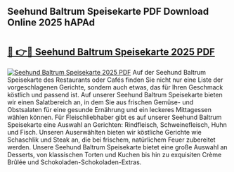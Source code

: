 ## Seehund Baltrum Speisekarte PDF Download Online 2025 hAPAd

# <h2><a href="http://gc760we.nevu.top/?p=Seehund+Baltrum+Speisekarte">🔗 👉🔴 Seehund Baltrum Speisekarte 2025 PDF</a></h2>

[![Seehund Baltrum Speisekarte 2025 PDF](https://i.imgur.com/dBaPXMq.png)](http://gc760we.nevu.top/?p=Seehund+Baltrum+Speisekarte)
Auf der Seehund Baltrum Speisekarte des Restaurants oder Cafés finden Sie nicht nur eine Liste der vorgeschlagenen Gerichte, sondern auch etwas, das für Ihren Geschmack köstlich und passend ist. Auf unserer Seehund Baltrum Speisekarte bieten wir einen Salatbereich an, in dem Sie aus frischen Gemüse- und Obstsalaten für eine gesunde Ernährung und ein leckeres Mittagessen wählen können. Für Fleischliebhaber gibt es auf unserer Seehund Baltrum Speisekarte eine Auswahl an Gerichten: Rindfleisch, Schweinefleisch, Huhn und Fisch. Unseren Auserwählten bieten wir köstliche Gerichte wie Schaschlik und Steak an, die bei frischem, natürlichem Feuer zubereitet werden. Unsere Seehund Baltrum Speisekarte bietet eine große Auswahl an Desserts, von klassischen Torten und Kuchen bis hin zu exquisiten Crème Brûlée und Schokoladen-Schokoladen-Extras.
